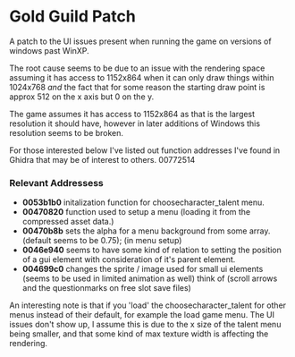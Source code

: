 # Gold Guild Patch
A patch to the UI issues present when running the game on versions of windows past WinXP.

The root cause seems to be due to an issue with the rendering space assuming it has access to 1152x864 when it can only draw things within 1024x768 *and* the fact that for some reason the starting draw point is approx 512 on the x axis but 0 on the y.

The game assumes it has access to 1152x864 as that is the largest resolution it should have, however in later additions of Windows this resolution seems to be broken.

For those interested below I've listed out function addresses I've found in Ghidra that may be of interest to others.
00772514
### Relevant Addressess
- **0053b1b0** initalization function for choosecharacter_talent menu.
- **00470820** function used to setup a menu (loading it from the compressed asset data.)
- **00470b8b** sets the alpha for a menu background from some array. (default seems to be 0.75); (in menu setup)
- **0046e940** seems to have some kind of relation to setting the position of a gui element with consideration of it's parent element.
- **004699c0** changes the sprite / image used for small ui elements (seems to be used in limited animation as well) think of (scroll arrows and the questionmarks on free slot save files)


An interesting note is that if you 'load' the choosecharacter_talent for other menus instead of their default, for example the load game menu.
The UI issues don't show up, I assume this is due to the x size of the talent menu being smaller, and that some kind of max texture width is affecting the rendering. 